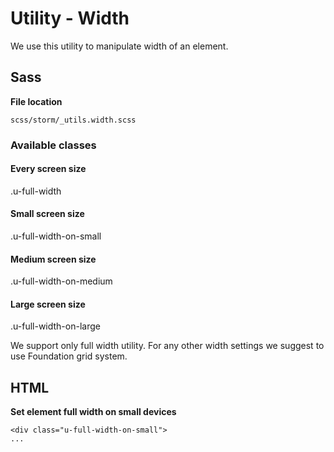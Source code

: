 #  Utility - Width 

We use this utility to manipulate width of an element.

## Sass

**File location**

``` 
scss/storm/_utils.width.scss
```

### Available classes

#### Every screen size

.u-full-width

####  Small screen size

.u-full-width-on-small

####  Medium screen size

.u-full-width-on-medium

####  Large screen size

.u-full-width-on-large

We support only full width utility. For any other width settings we suggest to use Foundation grid system.

## HTML

**Set element full width on small devices**

``` 
<div class="u-full-width-on-small">
...

```
